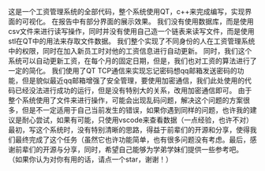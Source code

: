 这是一个工资管理系统的全部代码，整个系统使用QT，c++来完成编写，实现界面的可视化。
在报告中有部分界面的展示效果。
我们没有使用数据库，而是使用csv文件来进行读写操作，同时并没有使用自己造一个链表来读写文件，而是使用stl在QT中的用法来存取文件数据。
我们整个实现了不同身份的人在工资管理系统中的权限，同时在加入新员工时对他的工资信息进行自动更新。
同时，我们这个系统可以自动更新工资，在每个月的固定日期，但是，我们也对工资的算法进行了一定的简化。
我们使用了QT TCP通信来实现忘记密码想qq邮箱发送密码的功能，但是貌似最近qq邮箱增强了安全管理，要使用加密通信，我们此处使用的代码已经没法进行成功的运行，但是没有特别大的关系，改用加密通信即可。
由于整个系统使用了文件来进行操作，可能会出现乱码问题，解决这个问题的方案很多，但是不一定适用于自己当前发生的错误，如果你遇到同样的问题，也许我的建议是耐心尝试，如果有可能，只使用vscode来查看数据（一点经验，也许不对）
最初，写这个系统时，没有特别清晰的思路，得益于前辈们的开源和分享，使得我们最终完成了这个任务（虽然它也许功能简单，也有很多问题没有考虑。最后，感谢前辈们的开源与分享，同时，希望自己能够为学弟学妹们提供一些参考吧。
（如果你认为对你有用的话，请点一个star，谢谢！）
